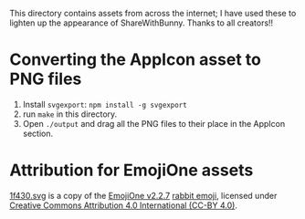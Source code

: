 This directory contains assets from across the internet; I have used
these to lighten up the appearance of ShareWithBunny. Thanks to all
creators!!

# Converting the AppIcon asset to PNG files

1. Install `svgexport`: `npm install -g svgexport`
2. run `make` in this directory.
3. Open `./output` and drag all the PNG files to their place in the AppIcon section.

# Attribution for EmojiOne assets

[1f430.svg](1f430.svg) is a copy of
the
[EmojiOne v2.2.7](https://www.emojione.com/) [rabbit emoji](https://github.com/emojione/emojione/blob/2.2.7/assets/svg/1f430.svg),
licensed
under
[Creative Commons Attribution 4.0 International (CC-BY 4.0)](http://creativecommons.org/licenses/by/4.0/legalcode).
